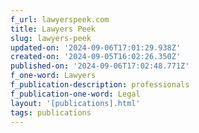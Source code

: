 ```yaml
---
f_url: lawyerspeek.com
title: Lawyers Peek
slug: lawyers-peek
updated-on: '2024-09-06T17:01:29.938Z'
created-on: '2024-09-05T16:02:26.350Z'
published-on: '2024-09-06T17:02:48.771Z'
f_one-word: Lawyers
f_publication-description: professionals
f_publication-one-word: Legal
layout: '[publications].html'
tags: publications
---
```



